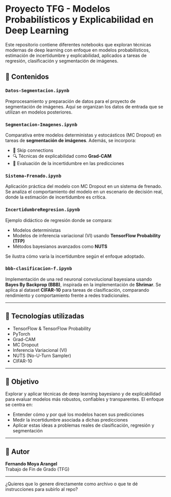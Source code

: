 # Proyecto TFG - Modelos Probabilísticos y Explicabilidad en Deep Learning

Este repositorio contiene diferentes notebooks que exploran técnicas modernas de deep learning con enfoque en modelos probabilísticos, estimación de incertidumbre y explicabilidad, aplicados a tareas de regresión, clasificación y segmentación de imágenes.

## 📁 Contenidos

### `Datos-Segmentacion.ipynb`
Preprocesamiento y preparación de datos para el proyecto de segmentación de imágenes. Aquí se organizan los datos de entrada que se utilizan en modelos posteriores.

### `Segmentacion-Imagenes.ipynb`
Comparativa entre modelos deterministas y estocásticos (MC Dropout) en tareas de **segmentación de imágenes**. Además, se incorpora:
- 🔁 Skip connections
- 🔍 Técnicas de explicabilidad como **Grad-CAM**
- 🎯 Evaluación de la incertidumbre en las predicciones

### `Sistema-Frenado.ipynb`
Aplicación práctica del modelo con MC Dropout en un sistema de frenado. Se analiza el comportamiento del modelo en un escenario de decisión real, donde la estimación de incertidumbre es crítica.

### `IncertidumbreRegresion.ipynb`
Ejemplo didáctico de regresión donde se compara:
- Modelos deterministas
- Modelos de inferencia variacional (VI) usando **TensorFlow Probability (TFP)**
- Métodos bayesianos avanzados como **NUTS**

Se ilustra cómo varía la incertidumbre según el enfoque adoptado.

### `bbb-clasificacion-f.ipynb`
Implementación de una red neuronal convolucional bayesiana usando **Bayes By Backprop (BBB)**, inspirada en la implementación de **Shrimar**. Se aplica al dataset **CIFAR-10** para tareas de clasificación, comparando rendimiento y comportamiento frente a redes tradicionales.

---

## 🧠 Tecnologías utilizadas
- TensorFlow & TensorFlow Probability
- PyTorch
- Grad-CAM
- MC Dropout
- Inferencia Variacional (VI)
- NUTS (No-U-Turn Sampler)
- CIFAR-10

---

## 📌 Objetivo
Explorar y aplicar técnicas de deep learning bayesiano y de explicabilidad para evaluar modelos más robustos, confiables y transparentes. El enfoque se centra en:
- Entender cómo y por qué los modelos hacen sus predicciones
- Medir la incertidumbre asociada a dichas predicciones
- Aplicar estas ideas a problemas reales de clasificación, regresión y segmentación

---

## 👤 Autor
**Fernando Moya Arangel**  
Trabajo de Fin de Grado (TFG)

---

¿Quieres que lo genere directamente como archivo o que te dé instrucciones para subirlo al repo?
